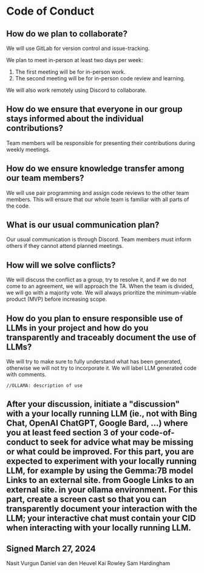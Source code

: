 # Code of Conduct

## How do we plan to collaborate?
We will use GitLab for version control and issue-tracking.

We plan to meet in-person at least two days per week:
1. The first meeting will be for in-person work.
2. The second meeting will be for in-person code review and learning.

We will also work remotely using Discord to collaborate.

## How do we ensure that everyone in our group stays informed about the individual contributions?
Team members will be responsible for presenting their contributions during weekly meetings.

## How do we ensure knowledge transfer among our team members?
We will use pair programming and assign code reviews to the other team members. This will ensure that our whole team is familiar with all parts of the code.

## What is our usual communication plan?
Our usual communication is through Discord. Team members must inform others if they cannot attend planned meetings.

## How will we solve conflicts?
We will discuss the conflict as a group, try to resolve it, and if we do not come to an agreement, we will approach the TA. When the team is divided, we will go with a majority vote. We will always prioritize the minimum-viable product (MVP) before increasing scope.

## How do you plan to ensure responsible use of LLMs in your project and how do you transparently and traceably document the use of LLMs?  
We will try to make sure to fully understand what has been generated, otherwise we will not try to incorporate it. We will label LLM generated code with comments.
```
//OLLAMA: description of use
```

## After your discussion, initiate a "discussion" with a your locally running LLM (ie., not with Bing Chat, OpenAI ChatGPT, Google Bard, …) where you at least feed section 3 of your code-of-conduct to seek for advice what may be missing or what could be improved. For this part, you are expected to experiment with your locally running LLM, for example by using the Gemma:7B model Links to an external site. from Google Links to an external site. in your ollama environment. For this part, create a screen cast so that you can transparently document your interaction with the LLM; your interactive chat must contain your CID when interacting with your locally running LLM. 

## Signed March 27, 2024
Nasit Vurgun
Daniel van den Heuvel
Kai Rowley
Sam Hardingham
